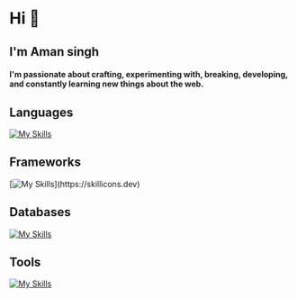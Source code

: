 <h1>Hi 👋</h1>
<h2>I'm Aman singh</h2>

<h4 >
 I'm passionate about crafting, experimenting with, breaking, developing, and constantly learning new things about the web.
</h4>






<h2>Languages</h2>

[![My Skills](https://skillicons.dev/icons?i=ts,js,bash,python,cpp)](https://skillicons.dev)

<h2>Frameworks</h2>


[![My Skills](https://skillicons.dev/icons?i=express,fastapi,react,nextjs,tailwindcss,)](https://skillicons.dev)

<h2>Databases</h2>

[![My Skills](https://skillicons.dev/icons?i=postgres,redis,mongo,mysql)](https://skillicons.dev)
<h2>Tools</h2>
 
[![My Skills](https://skillicons.dev/icons?i=git,docker,kafka,linux)](https://skillicons.dev)